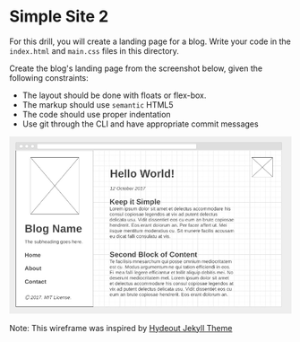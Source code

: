 # Simple Site 2

For this drill, you will create a landing page for a blog.  Write your code in the  `index.html` and `main.css` files in this directory.

Create the blog's landing page from the screenshot below, given the following constraints:

* The layout should be done with floats or flex-box.
* The markup should use `semantic` HTML5
* The code should use proper indentation
* Use git through the CLI and have appropriate commit messages

![](img/blog-wireframe.png)

Note: This wireframe was inspired by [Hydeout Jekyll Theme](https://fongandrew.github.io/hydeout/)
